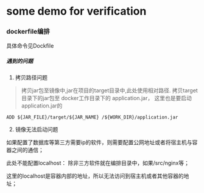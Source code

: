# some demo for verification



### dockerfile编排
具体命令见Dockfile

##### 遇到的问题
1. 拷贝路径问题
> 拷贝jar包至镜像中,jar在项目的target目录中,此处使用相对路径.
> 拷贝target目录下的jar包至 docker工作目录下的 application.jar，
> 这里也是要启动application.jar的

```
ADD ${JAR_FILE}/target/${JAR_NAME} /${WORK_DIR}/application.jar
```
2. 镜像无法启动问题

如果配置了数据库等第三方需要ip的软件，则需要配置公网地址或者将宿主机与容器之间的通信；

此处不能配置localhost： 除非三方软件就在编排目录中，如果/src/nginx等；

这里的localhost是容器内部的地址，所以无法访问到宿主机或者其他容器的地址；
